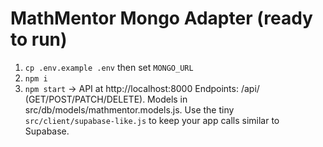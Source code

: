 # MathMentor Mongo Adapter (ready to run)
1) `cp .env.example .env` then set `MONGO_URL`
2) `npm i`
3) `npm start`  -> API at http://localhost:8000
Endpoints: /api/<collection> (GET/POST/PATCH/DELETE). Models in src/db/models/mathmentor.models.js.
Use the tiny `src/client/supabase-like.js` to keep your app calls similar to Supabase.
